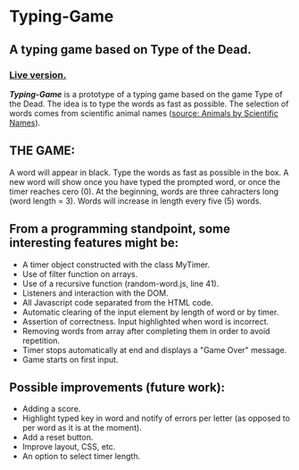 # Typing-Game
## A typing game based on Type of the Dead.

### [Live version.](http://irvingangulo.com/assets/typing-game-f/typing-game/)

_**Typing-Game**_  is a prototype of a typing game based on the game Type of the Dead. The idea is to type the words as fast as possible. The selection of words comes from scientific animal names ([source: Animals by Scientific Names](https://a-z-animals.com/animals/scientific/)).

## THE GAME:
A word will appear in black. Type the words as fast as possible in the box. A new word will show once you have typed the prompted word, or once the timer reaches cero (0). 
At the beginning, words are three cahracters long (word length = 3). Words will increase in length every five (5) words.

## From a programming standpoint, some interesting features might be:

- A timer object constructed with the class MyTimer.
- Use of filter function on arrays.
- Use of a recursive function (random-word.js, line 41).
- Listeners and interaction with the DOM.
- All Javascript code separated from the HTML code.
- Automatic clearing of the input element by length of word or by timer.
- Assertion of correctness. Input highlighted when word is incorrect.
- Removing words from array after completing them in order to avoid repetition.
- Timer stops automatically at end and displays a "Game Over" message.
- Game starts on first input.

## Possible improvements (future work):

- Adding a score.
- Highlight typed key in word and notify of errors per letter (as opposed to per word as it is at the moment).
- Add a reset button.
- Improve layout, CSS, etc.
- An option to select timer length.
